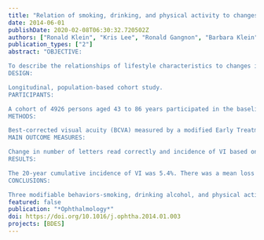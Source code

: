 ```yaml
---
title: "Relation of smoking, drinking, and physical activity to changes in vision over a 20-year period: the Beaver Dam Eye Study"
date: 2014-06-01
publishDate: 2020-02-08T06:30:32.720502Z
authors: ["Ronald Klein", "Kris Lee", "Ronald Gangnon", "Barbara Klein"]
publication_types: ["2"]
abstract: "OBJECTIVE:

To describe the relationships of lifestyle characteristics to changes in vision and incidence of visual impairment (VI) over a 20-year period in the Beaver Dam Eye Study (BDES).
DESIGN:

Longitudinal, population-based cohort study.
PARTICIPANTS:

A cohort of 4926 persons aged 43 to 86 years participated in the baseline examinations in 1988-1990, and 3721, 2962, 2375, and 1913 persons participated in follow-up examinations in 1993-1995, 1998-2000, 2003-2005, and 2008-2010, respectively.
METHODS:

Best-corrected visual acuity (BCVA) measured by a modified Early Treatment Diabetic Retinopathy Study protocol.
MAIN OUTCOME MEASURES:

Change in number of letters read correctly and incidence of VI based on BCVA in the better eye assessed at each examination over a 20-year period.
RESULTS:

The 20-year cumulative incidence of VI was 5.4%. There was a mean loss of 1.6 letters between examinations, with a 20-year loss of 6.6 letters. While adjusting for age, income, and age-related macular degeneration (AMD) severity, being a current or past smoker was related to a greater change in the numbers of letters lost. Persons who had not consumed alcoholic beverages over the past year and sedentary persons had higher odds of incident VI than persons who drank occasionally or who were physically active. For example, in women with early AMD and annual household income less than $10,000, the estimated 20-year cumulative incidence of VI in those who drank occasionally and were physically active was 5.9% compared with 25.8% in women who had not consumed alcoholic beverages over the past year and were sedentary.
CONCLUSIONS:

Three modifiable behaviors-smoking, drinking alcohol, and physical activity-were associated with changes in vision. Further evidence that changes in these behaviors will result in less loss of vision is needed because of the expected increase in the burden of VI due to the aging of the population."
featured: false
publication: "*Ophthalmology*"
doi: https://doi.org/10.1016/j.ophtha.2014.01.003
projects: [BDES]
---
```


